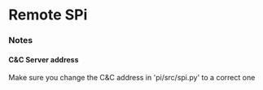 # Remote SPi

### Notes

#### C&C Server address 
Make sure you change the C&C address in 'pi/src/spi.py' to a correct one
